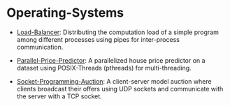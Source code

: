 # Operating-Systems

* [Load-Balancer](https://github.com/daneshvar-amrollahi/Load-Balancer/tree/b526a1924cdec2cd05a8257798304f83d8f354d3): Distributing the computation load of a simple program among different processes using pipes for inter-process communication.

* [Parallel-Price-Predictor](https://github.com/daneshvar-amrollahi/Parallel-Price-Predictor/tree/776546bc4c446c649b342cf4feaa1950109f384d): A parallelized house price predictor on a dataset using POSIX-Threads (pthreads) for multi-threading.

* [Socket-Programming-Auction](https://github.com/daneshvar-amrollahi/Socket-Programming-Auction/tree/d7ce9d3c17c0e9d1d9c95a422b5abacc4967e0a4): A client-server model auction where clients broadcast their offers using UDP sockets and communicate with the server with a TCP socket.
